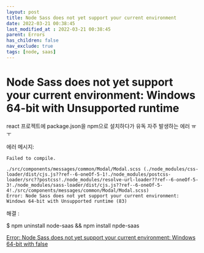 ```yaml
---
layout: post
title: Node Sass does not yet support your current environment
date: 2022-03-21 00:38:45
last_modified_at : 2022-03-21 00:38:45
parent: Errors
has_children: false
nav_exclude: true
tags: [node, saas]
---
```


# Node Sass does not yet support your current environment: Windows 64-bit with Unsupported runtime


react 프로젝트에 package.json을 npm으로 설치하다가 유독 자주 발생하는 에러 ㅠㅜ

에러 메시지:

```
Failed to compile.

./src/components/messages/common/Modal/Modal.scss (./node_modules/css-loader/dist/cjs.js??ref--6-oneOf-5-1!./node_modules/postcss-loader/src??postcss!./node_modules/resolve-url-loader??ref--6-oneOf-5-3!./node_modules/sass-loader/dist/cjs.js??ref--6-oneOf-5-4!./src/components/messages/common/Modal/Modal.scss)
Error: Node Sass does not yet support your current environment: Windows 64-bit with Unsupported runtime (83)
```

해결 : 

$ npm uninstall node-saas && npm install npde-saas

[Error: Node Sass does not yet support your current environment: Windows 64-bit with false](https://stackoverflow.com/a/41082773/14257397)